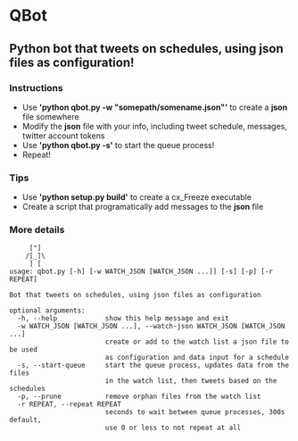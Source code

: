 # QBot
## Python bot that tweets on schedules, using json files as configuration!

### Instructions

- Use **'python qbot.py -w "somepath/somename.json"'** to create a **json** file somewhere
- Modify the **json** file with your info, including tweet schedule, messages, twitter account tokens
- Use **'python qbot.py -s'** to start the queue process!
- Repeat!

### Tips

- Use **'python setup.py build'** to create a cx_Freeze executable
- Create a script that programatically add messages to the **json** file

### More details

```
     ["]
    /[_]\
     ] [
usage: qbot.py [-h] [-w WATCH_JSON [WATCH_JSON ...]] [-s] [-p] [-r REPEAT]

Bot that tweets on schedules, using json files as configuration

optional arguments:
  -h, --help            show this help message and exit
  -w WATCH_JSON [WATCH_JSON ...], --watch-json WATCH_JSON [WATCH_JSON ...]
                        create or add to the watch list a json file to be used
                        as configuration and data input for a schedule
  -s, --start-queue     start the queue process, updates data from the files
                        in the watch list, then tweets based on the schedules
  -p, --prune           remove orphan files from the watch list
  -r REPEAT, --repeat REPEAT
                        seconds to wait between queue processes, 300s default,
                        use 0 or less to not repeat at all
```
